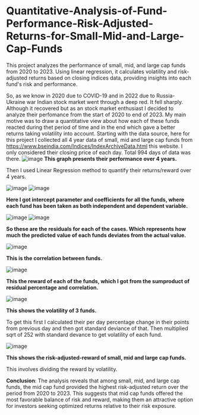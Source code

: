 # Quantitative-Analysis-of-Fund-Performance-Risk-Adjusted-Returns-for-Small-Mid-and-Large-Cap-Funds
This project analyzes the performance of small, mid, and large cap funds from 2020 to 2023. Using linear regression, it calculates volatility and risk-adjusted returns based on closing indices data, providing insights into each fund's risk and performance.

So, as we know in 2020 due to COVID-19 and in 2022 due to Russia-Ukraine war Indian stock market went through a deep red. It fell sharply. Although it recovered but as an stock market enthusiast I decided to analyze their perfomance from the start of 2020 to end of 2023. My main motive was to draw a quantitative view about how each of these funds reacted during thet period of time and in the end which gave a better returns taking volatility into account. 
Starting with the data source, here for this project I collected all 4 year data of small, mid and large cap funds from  https://www.bseindia.com/Indices/IndexArchiveData.html this website. I only considered their closing price of each day. Total 994 days of data was there.
![image](https://github.com/daniketdas/Quantitative-Analysis-of-Fund-Performance-Risk-Adjusted-Returns-for-Small-Mid-and-Large-Cap-Funds/assets/162815966/44a19175-4247-4018-a157-7e729e490031) **This graph presents their performance over 4 years.**

Then I used Linear Regression method to quantify their returns/reward over 4 years.

![image](https://github.com/daniketdas/Quantitative-Analysis-of-Fund-Performance-Risk-Adjusted-Returns-for-Small-Mid-and-Large-Cap-Funds/assets/162815966/d56d38ca-4409-4ba5-82f4-c1af22b7eac2) 
![image](https://github.com/daniketdas/Quantitative-Analysis-of-Fund-Performance-Risk-Adjusted-Returns-for-Small-Mid-and-Large-Cap-Funds/assets/162815966/f25b5196-c83e-474f-ae04-2a864eda505a) 

**Here I got intercept parameter and coefficients for all the funds, where each fund has been taken as both independent and dependent variable.**


![image](https://github.com/daniketdas/Quantitative-Analysis-of-Fund-Performance-Risk-Adjusted-Returns-for-Small-Mid-and-Large-Cap-Funds/assets/162815966/ddaf6b6f-27c1-45a3-bd2c-69db7e9fc00e) 
![image](https://github.com/daniketdas/Quantitative-Analysis-of-Fund-Performance-Risk-Adjusted-Returns-for-Small-Mid-and-Large-Cap-Funds/assets/162815966/c2802d32-057d-44dc-acf9-a572243137ea)

**So these are the residuals for each of the cases. Which represents how much the predicted value of each funds deviates from the actual value.**

![image](https://github.com/daniketdas/Quantitative-Analysis-of-Fund-Performance-Risk-Adjusted-Returns-for-Small-Mid-and-Large-Cap-Funds/assets/162815966/a49934f7-e980-486c-be19-cec260b9ade3)

**This is the correlation between funds.**

![image](https://github.com/daniketdas/Quantitative-Analysis-of-Fund-Performance-Risk-Adjusted-Returns-for-Small-Mid-and-Large-Cap-Funds/assets/162815966/d985a943-3f4c-404d-acaf-e15aaed57a62)

**This the reward of each of the funds, which I got from the sumproduct of residual percentage and correlation.**

![image](https://github.com/daniketdas/Quantitative-Analysis-of-Fund-Performance-Risk-Adjusted-Returns-for-Small-Mid-and-Large-Cap-Funds/assets/162815966/fc63d1e4-8a83-4219-9bf5-969f6d54f2be)

**This shows the volatility of 3 funds.**

To get this first I calculated their per day percentage change in their points from previous day and then got standard deviance of that. Then multiplied sqrt of 252 with standard devance to get volatility of each fund.

![image](https://github.com/daniketdas/Quantitative-Analysis-of-Fund-Performance-Risk-Adjusted-Returns-for-Small-Mid-and-Large-Cap-Funds/assets/162815966/0746c841-4837-4dfd-aae5-20e70561a559)

**This shows the risk-adjusted-reward of small, mid and large cap funds.**

This involves dividing the reward by volatility.


**Conclusion**: The analysis reveals that among small, mid, and large cap funds, the mid cap fund provided the highest risk-adjusted return over the period from 2020 to 2023. This suggests that mid cap funds offered the most favorable balance of risk and reward, making them an attractive option for investors seeking optimized returns relative to their risk exposure.







